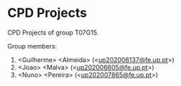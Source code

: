 # CPD Projects

CPD Projects of group T07G15.

Group members:

1. &lt;Guilherme&gt; &lt;Almeida&gt; (&lt;up202006137@fe.up.pt&gt;)
2. &lt;Joao&gt; &lt;Malva&gt; (&lt;up202006605@fe.up.pt&gt;)
3. &lt;Nuno&gt; &lt;Pereira&gt; (&lt;up202007865@fe.up.pt&gt;)
